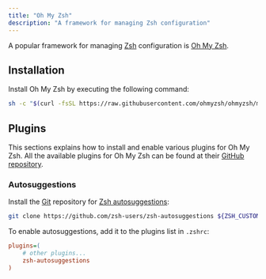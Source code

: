 ```yaml
---
title: "Oh My Zsh"
description: "A framework for managing Zsh configuration"
---
```


A popular framework for managing [Zsh](zsh) configuration is
[Oh My Zsh](https://ohmyz.sh/).

## Installation
Install Oh My Zsh by executing the following command:

```sh
sh -c "$(curl -fsSL https://raw.githubusercontent.com/ohmyzsh/ohmyzsh/master/tools/install.sh)"
```

## Plugins
This sections explains how to install and enable various plugins for Oh
My Zsh. All the available plugins for Oh My Zsh can be found at their
[GitHub repository](https://github.com/ohmyzsh/ohmyzsh/tree/master/plugins).

### Autosuggestions
Install the [Git](git) repository for [Zsh autosuggestions](https://github.com/zsh-users/zsh-autosuggestions):

```sh
git clone https://github.com/zsh-users/zsh-autosuggestions ${ZSH_CUSTOM:-~/.oh-my-zsh/custom}/plugins/zsh-autosuggestions
```

To enable autosuggestions, add it to the plugins list in `.zshrc`:

```ini
plugins=(
    # other plugins...
    zsh-autosuggestions
)
```
